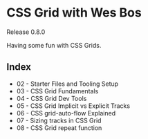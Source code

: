 # CSS Grid with Wes Bos
Release 0.8.0

Having some fun with CSS Grids.

## Index
- 02 - Starter Files and Tooling Setup
- 03 - CSS Grid Fundamentals
- 04 - CSS Grid Dev Tools
- 05 - CSS Grid Implicit vs Explicit Tracks
- 06 - CSS grid-auto-flow Explained
- 07 - Sizing tracks in CSS Grid
- 08 - CSS Grid repeat function
